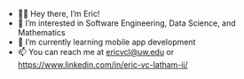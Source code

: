 - 👋🏽 Hey there, I’m Eric!
- 👀 I’m interested in Software Engineering, Data Science, and Mathematics
- 🌱 I’m currently learning mobile app development 
- 📫 You can reach me at ericvcl@uw.edu or https://www.linkedin.com/in/eric-vc-latham-ii/
